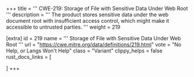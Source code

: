 +++
title = '''
CWE-219: Storage of File with Sensitive Data Under Web Root
'''
description	= '''
The product stores sensitive data under the web document root with insufficient access control, which might make it accessible to untrusted parties.
'''
weight = 219

[extra]
id = 219
name = '''
Storage of File with Sensitive Data Under Web Root
'''
url = "https://cwe.mitre.org/data/definitions/219.html"
vote = "No Help, or Langs Won't Help"
class = "Variant"
clippy_helps = false
rust_docs_links = [
	
]
+++
